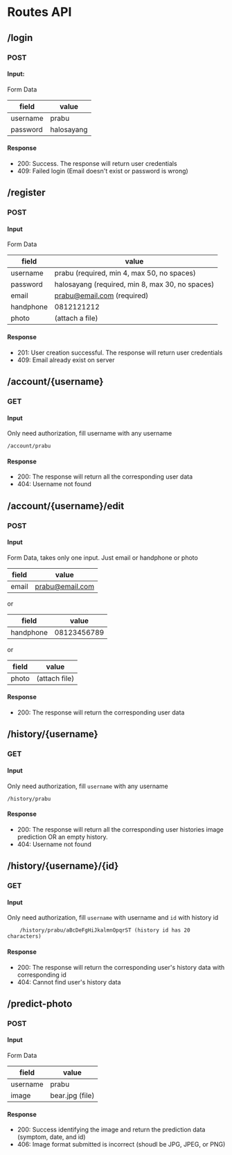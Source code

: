 # Routes API

## /login

### POST

#### Input:

Form Data

| field    | value      |
| -------- | ---------- |
| username | prabu      |
| password | halosayang |

#### Response

- 200: Success. The response will return user credentials
- 409: Failed login (Email doesn't exist or password is wrong)

## /register

### POST

#### Input

Form Data

| field     | value                                           |
| --------- | ----------------------------------------------- |
| username  | prabu (required, min 4, max 50, no spaces)      |
| password  | halosayang (required, min 8, max 30, no spaces) |
| email     | prabu@email.com (required)                      |
| handphone | 0812121212                                      |
| photo     | (attach a file)                                 |

#### Response

- 201: User creation successful. The response will return user credentials
- 409: Email already exist on server

## /account/{username}

### GET

#### Input

Only need authorization, fill username with any username

```
/account/prabu
```

#### Response

- 200: The response will return all the corresponding user data
- 404: Username not found

## /account/{username}/edit

### POST

#### Input

Form Data, takes only one input. Just email or handphone or photo

| field | value           |
| ----- | --------------- |
| email | prabu@email.com |

or

| field     | value       |
| --------- | ----------- |
| handphone | 08123456789 |

or

| field | value         |
| ----- | ------------- |
| photo | (attach file) |

#### Response

- 200: The response will return the corresponding user data

## /history/{username}

### GET

#### Input

Only need authorization, fill `username` with any username

```
/history/prabu
```

#### Response

- 200: The response will return all the corresponding user histories image prediction OR an empty history.
- 404: Username not found

## /history/{username}/{id}

### GET

#### Input

Only need authorization, fill `username` with username and `id` with history id

```
    /history/prabu/aBcDeFgHiJkalmnOpqrST (history id has 20 characters)
```

#### Response

- 200: The response will return the corresponding user's history data with corresponding id
- 404: Cannot find user's history data

## /predict-photo

### POST

#### Input

Form Data

| field    | value           |
| -------- | --------------- |
| username | prabu           |
| image    | bear.jpg (file) |

#### Response

- 200: Success identifying the image and return the prediction data (symptom, date, and id)
- 406: Image format submitted is incorrect (shoudl be JPG, JPEG, or PNG)
